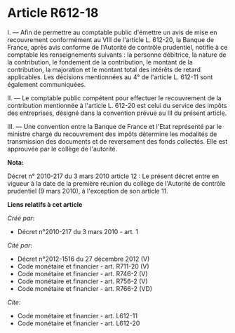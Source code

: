 # Article R612-18

I. ― Afin de permettre au comptable public d'émettre un avis de mise en recouvrement conformément au VIII de l'article L.
612-20, la Banque de France, après avis conforme de l'Autorité de contrôle prudentiel, notifie à ce comptable les
renseignements suivants : la personne débitrice, la nature de la contribution, le fondement de la contribution, le montant de
la contribution, la majoration et le montant total des intérêts de retard applicables. Les décisions mentionnées au 4° de
l'article L. 612-11 sont également communiquées. 

II. ― Le comptable public compétent pour effectuer le recouvrement de la contribution mentionnée à l'article L. 612-20 est
celui du service des impôts des entreprises, désigné dans la convention prévue au III du présent article. 

III. ― Une convention entre la Banque de France et l'Etat représenté par le ministre chargé du recouvrement des impôts
détermine les modalités de transmission des documents et de reversement des fonds collectés. Elle est approuvée par le
collège de l'autorité.

**Nota:**

Décret n° 2010-217 du 3 mars 2010 article 12 : Le présent décret entre en vigueur à la date de la première réunion du collège
de l'Autorité de contrôle prudentiel (9 mars 2010), à l'exception de son article 11.

**Liens relatifs à cet article**

_Créé par_:

  - Décret n°2010-217 du 3 mars 2010 - art. 1

_Cité par_:

  - Décret n°2012-1516 du 27 décembre 2012 (V)
  - Code monétaire et financier - art. R711-20 (V)
  - Code monétaire et financier - art. R746-2 (V)
  - Code monétaire et financier - art. R756-2 (V)
  - Code monétaire et financier - art. R766-2 (VD)

_Cite_:

  - Code monétaire et financier - art. L612-11
  - Code monétaire et financier - art. L612-20
